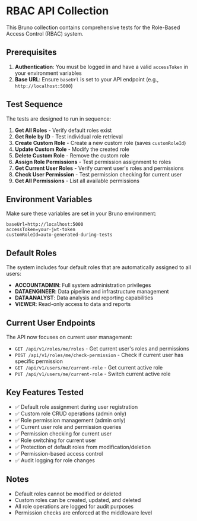 # RBAC API Collection

This Bruno collection contains comprehensive tests for the Role-Based Access Control (RBAC) system.

## Prerequisites

1. **Authentication**: You must be logged in and have a valid `accessToken` in your environment variables
2. **Base URL**: Ensure `baseUrl` is set to your API endpoint (e.g., `http://localhost:5000`)

## Test Sequence

The tests are designed to run in sequence:

1. **Get All Roles** - Verify default roles exist
2. **Get Role by ID** - Test individual role retrieval
3. **Create Custom Role** - Create a new custom role (saves `customRoleId`)
4. **Update Custom Role** - Modify the created role
5. **Delete Custom Role** - Remove the custom role
6. **Assign Role Permissions** - Test permission assignment to roles
7. **Get Current User Roles** - Verify current user's roles and permissions
8. **Check User Permission** - Test permission checking for current user
9. **Get All Permissions** - List all available permissions

## Environment Variables

Make sure these variables are set in your Bruno environment:

```
baseUrl=http://localhost:5000
accessToken=your-jwt-token
customRoleId=auto-generated-during-tests
```

## Default Roles

The system includes four default roles that are automatically assigned to all users:

- **ACCOUNTADMIN**: Full system administration privileges
- **DATAENGINEER**: Data pipeline and infrastructure management
- **DATAANALYST**: Data analysis and reporting capabilities
- **VIEWER**: Read-only access to data and reports

## Current User Endpoints

The API now focuses on current user management:

- `GET /api/v1/roles/me/roles` - Get current user's roles and permissions
- `POST /api/v1/roles/me/check-permission` - Check if current user has specific permission
- `GET /api/v1/users/me/current-role` - Get current active role
- `PUT /api/v1/users/me/current-role` - Switch current active role

## Key Features Tested

- ✅ Default role assignment during user registration
- ✅ Custom role CRUD operations (admin only)
- ✅ Role permission management (admin only)
- ✅ Current user role and permission queries
- ✅ Permission checking for current user
- ✅ Role switching for current user
- ✅ Protection of default roles from modification/deletion
- ✅ Permission-based access control
- ✅ Audit logging for role changes

## Notes

- Default roles cannot be modified or deleted
- Custom roles can be created, updated, and deleted
- All role operations are logged for audit purposes
- Permission checks are enforced at the middleware level